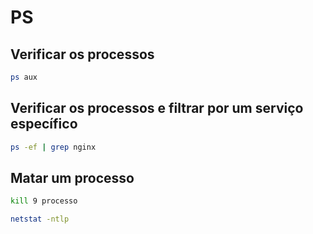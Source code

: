 # PS

## Verificar os processos

```bash
ps aux
```

## Verificar os processos e filtrar por um serviço específico

```bash
ps -ef | grep nginx
```


## Matar um processo

```bash
kill 9 processo
```

```bash
netstat -ntlp
```

